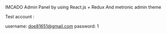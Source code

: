IMCADO Admin Panel by using React.js + Redux And metronic admin theme


Test account :  

username:
doe81651@gmail.com
password:
1
